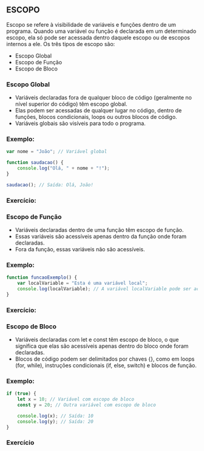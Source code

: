 ## ESCOPO

Escopo se refere à visibilidade de variáveis e funções dentro de um programa. Quando uma variável ou função é declarada em um determinado escopo, ela só pode ser acessada dentro daquele escopo ou de escopos internos a ele. Os três tipos de escopo são:

- Escopo Global
- Escopo de Função
- Escopo de Bloco

### Escopo Global

- Variáveis declaradas fora de qualquer bloco de código (geralmente no nível superior do código) têm escopo global.
- Elas podem ser acessadas de qualquer lugar no código, dentro de funções, blocos condicionais, loops ou outros blocos de código.
- Variáveis globais são visíveis para todo o programa.

### Exemplo:

```javascript
var nome = "João"; // Variável global

function saudacao() {
    console.log("Olá, " + nome + "!");
}

saudacao(); // Saída: Olá, João!
```

### Exercício:


### Escopo de Função
- Variáveis declaradas dentro de uma função têm escopo de função.
- Essas variáveis são acessíveis apenas dentro da função onde foram declaradas.
- Fora da função, essas variáveis não são acessíveis.

### Exemplo:

```javascript
function funcaoExemplo() {
    var localVariable = "Esta é uma variável local";
    console.log(localVariable); // A variável localVariable pode ser acessada aqui
}
```

### Exercício:


### Escopo de Bloco
- Variáveis declaradas com let e const têm escopo de bloco, o que significa que elas são acessíveis apenas dentro do bloco onde foram declaradas.
- Blocos de código podem ser delimitados por chaves {}, como em loops (for, while), instruções condicionais (if, else, switch) e blocos de função.

### Exemplo:
```javascript
if (true) {
    let x = 10; // Variável com escopo de bloco
    const y = 20; // Outra variável com escopo de bloco

    console.log(x); // Saída: 10
    console.log(y); // Saída: 20
}
```

### Exercício